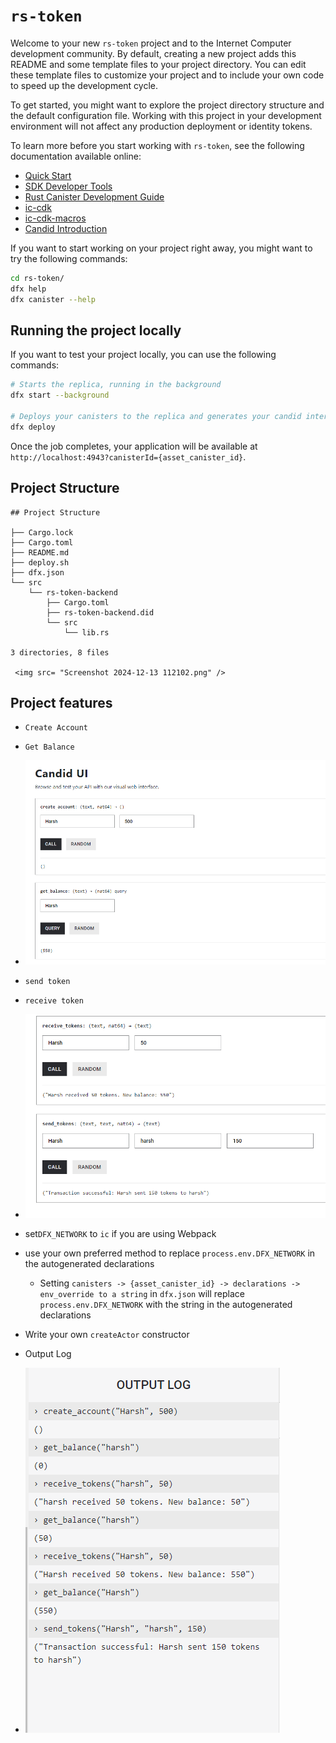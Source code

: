 # `rs-token`

Welcome to your new `rs-token` project and to the Internet Computer development community. By default, creating a new project adds this README and some template files to your project directory. You can edit these template files to customize your project and to include your own code to speed up the development cycle.

To get started, you might want to explore the project directory structure and the default configuration file. Working with this project in your development environment will not affect any production deployment or identity tokens.

To learn more before you start working with `rs-token`, see the following documentation available online:

- [Quick Start](https://internetcomputer.org/docs/current/developer-docs/setup/deploy-locally)
- [SDK Developer Tools](https://internetcomputer.org/docs/current/developer-docs/setup/install)
- [Rust Canister Development Guide](https://internetcomputer.org/docs/current/developer-docs/backend/rust/)
- [ic-cdk](https://docs.rs/ic-cdk)
- [ic-cdk-macros](https://docs.rs/ic-cdk-macros)
- [Candid Introduction](https://internetcomputer.org/docs/current/developer-docs/backend/candid/)

If you want to start working on your project right away, you might want to try the following commands:

```bash
cd rs-token/
dfx help
dfx canister --help
```

## Running the project locally

If you want to test your project locally, you can use the following commands:

```bash
# Starts the replica, running in the background
dfx start --background

# Deploys your canisters to the replica and generates your candid interface
dfx deploy
```

Once the job completes, your application will be available at `http://localhost:4943?canisterId={asset_canister_id}`.

## Project Structure

```
## Project Structure

├── Cargo.lock
├── Cargo.toml
├── README.md
├── deploy.sh
├── dfx.json
└── src
    └── rs-token-backend
        ├── Cargo.toml
        ├── rs-token-backend.did
        └── src
            └── lib.rs

3 directories, 8 files

 <img src= "Screenshot 2024-12-13 112102.png" />

```

## Project features 
- `Create Account`
- `Get Balance`
- 
    <img src= "Screenshot 2024-12-13 112443.png" />
    
  
- `send token`
- `receive token`

- <img src= "Screenshot 2024-12-13 112451.png" />


- set`DFX_NETWORK` to `ic` if you are using Webpack
- use your own preferred method to replace `process.env.DFX_NETWORK` in the autogenerated declarations
  - Setting `canisters -> {asset_canister_id} -> declarations -> env_override to a string` in `dfx.json` will replace `process.env.DFX_NETWORK` with the string in the autogenerated declarations
- Write your own `createActor` constructor


- Output Log

- <img src= "Screenshot 2024-12-13 112505.png" />
